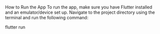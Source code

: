 How to Run the App
To run the app, make sure you have Flutter installed and an emulator/device set up. Navigate to the project directory using the terminal and run the following command:

flutter run
